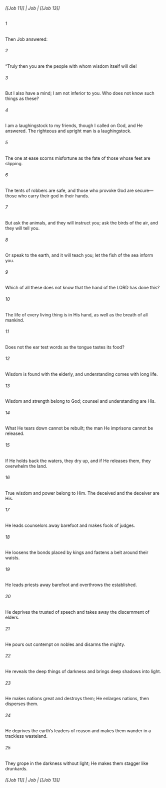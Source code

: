###### [[Job 11]] | Job | [[Job 13]]

###### 1
Then Job answered:
###### 2
“Truly then you are the people with whom wisdom itself will die!
###### 3
But I also have a mind; I am not inferior to you. Who does not know such things as these?
###### 4
I am a laughingstock to my friends, though I called on God, and He answered. The righteous and upright man is a laughingstock.
###### 5
The one at ease scorns misfortune as the fate of those whose feet are slipping.
###### 6
The tents of robbers are safe, and those who provoke God are secure—those who carry their god in their hands.
###### 7
But ask the animals, and they will instruct you; ask the birds of the air, and they will tell you.
###### 8
Or speak to the earth, and it will teach you; let the fish of the sea inform you.
###### 9
Which of all these does not know that the hand of the LORD has done this?
###### 10
The life of every living thing is in His hand, as well as the breath of all mankind.
###### 11
Does not the ear test words as the tongue tastes its food?
###### 12
Wisdom is found with the elderly, and understanding comes with long life.
###### 13
Wisdom and strength belong to God; counsel and understanding are His.
###### 14
What He tears down cannot be rebuilt; the man He imprisons cannot be released.
###### 15
If He holds back the waters, they dry up, and if He releases them, they overwhelm the land.
###### 16
True wisdom and power belong to Him. The deceived and the deceiver are His.
###### 17
He leads counselors away barefoot and makes fools of judges.
###### 18
He loosens the bonds placed by kings and fastens a belt around their waists.
###### 19
He leads priests away barefoot and overthrows the established.
###### 20
He deprives the trusted of speech and takes away the discernment of elders.
###### 21
He pours out contempt on nobles and disarms the mighty.
###### 22
He reveals the deep things of darkness and brings deep shadows into light.
###### 23
He makes nations great and destroys them; He enlarges nations, then disperses them.
###### 24
He deprives the earth’s leaders of reason and makes them wander in a trackless wasteland.
###### 25
They grope in the darkness without light; He makes them stagger like drunkards.

###### [[Job 11]] | Job | [[Job 13]]
